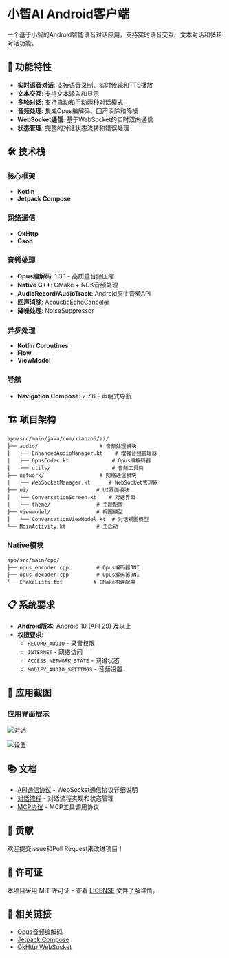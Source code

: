 # 小智AI Android客户端

一个基于小智的Android智能语音对话应用，支持实时语音交互、文本对话和多轮对话功能。

## 📱 功能特性

- **实时语音对话**: 支持语音录制、实时传输和TTS播放
- **文本交互**: 支持文本输入和显示
- **多轮对话**: 支持自动和手动两种对话模式
- **音频处理**: 集成Opus编解码、回声消除和降噪
- **WebSocket通信**: 基于WebSocket的实时双向通信
- **状态管理**: 完整的对话状态流转和错误处理

## 🛠️ 技术栈

### 核心框架
- **Kotlin**
- **Jetpack Compose**

### 网络通信
- **OkHttp**
- **Gson**

### 音频处理
- **Opus编解码**: 1.3.1 - 高质量音频压缩
- **Native C++**: CMake + NDK音频处理
- **AudioRecord/AudioTrack**: Android原生音频API
- **回声消除**: AcousticEchoCanceler
- **降噪处理**: NoiseSuppressor

### 异步处理
- **Kotlin Coroutines**
- **Flow**
- **ViewModel**

### 导航
- **Navigation Compose**: 2.7.6 - 声明式导航

## 🏗️ 项目架构

```
app/src/main/java/com/xiaozhi/ai/
├── audio/                    # 音频处理模块
│   ├── EnhancedAudioManager.kt    # 增强音频管理器
│   ├── OpusCodec.kt              # Opus编解码器
│   └── utils/                    # 音频工具类
├── network/                  # 网络通信模块
│   └── WebSocketManager.kt      # WebSocket管理器
├── ui/                      # UI界面模块
│   ├── ConversationScreen.kt    # 对话界面
│   └── theme/               # 主题配置
├── viewmodel/               # 视图模型
│   └── ConversationViewModel.kt  # 对话视图模型
└── MainActivity.kt          # 主活动
```

### Native模块
```
app/src/main/cpp/
├── opus_encoder.cpp         # Opus编码器JNI
├── opus_decoder.cpp         # Opus解码器JNI
└── CMakeLists.txt          # CMake构建配置
```

## 📋 系统要求

- **Android版本**: Android 10 (API 29) 及以上
- **权限要求**:
  - `RECORD_AUDIO` - 录音权限
  - `INTERNET` - 网络访问
  - `ACCESS_NETWORK_STATE` - 网络状态
  - `MODIFY_AUDIO_SETTINGS` - 音频设置

## 📸 应用截图

### 应用界面展示

![对话](./screenshot/v1.0/Screenshot_20250704_174534.png)

![设置](./screenshot/v1.0/Screenshot_20250704_174622.png)

## 📚 文档

- [API通信协议](./doc/api.md) - WebSocket通信协议详细说明
- [对话流程](./doc/flow.md) - 对话流程实现和状态管理
- [MCP协议](./doc/mcp.md) - MCP工具调用协议

## 🤝 贡献

欢迎提交Issue和Pull Request来改进项目！

## 📄 许可证

本项目采用 MIT 许可证 - 查看 [LICENSE](LICENSE) 文件了解详情。

## 🔗 相关链接

- [Opus音频编解码](https://opus-codec.org/)
- [Jetpack Compose](https://developer.android.com/jetpack/compose)
- [OkHttp WebSocket](https://square.github.io/okhttp/4.x/okhttp/okhttp3/-web-socket/)